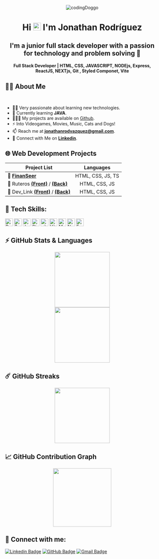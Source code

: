 <p align="center" ><img  alt="codingDoggo" src="https://media.tenor.com/Kz9PePpNS-UAAAAC/searching-jifpom.gif"/>

<h1 align="center">Hi <img src="https://blog.joypixels.com/content/images/2019/06/waving_hand_sign_1024.gif" width="25px"> I'm <b>Jonathan Rodríguez</b></h1>

<h2 align="center"><b>I'm a junior full stack developer with a passion for technology and problem solving 🔎</b></h2>

<h4 align="center"><b>Full Stack Developer | HTML, CSS, JAVASCRIPT, NODEjs, Express, ReactJS, NEXTjs, Git , Styled Componet, Vite</b></h4>

## 🙋‍♂️ About Me

<br>

- 👨‍💻 Very passionate about learning new technologies.
- 📘 Currently learning **JAVA**.
- 👨🏻‍💻 My projects are available on [Github](https://github.com/jonathanrodvaz "GitHub Profile").
- ⚡ Into Videogames, Movies, Music, Cats and Dogs!
- 📫 Reach me at **jonathanrodvazquez@gmail.com**.
- 🔗 Connect with Me on [**Linkedin**](https://www.linkedin.com/in/jonathan-rodriguezvazquez/ "LinkedIn Profile").

## 🌐 Web Development Projects

| Project List                                                                                                                                      |     Languages     |
| ------------------------------------------------------------------------------------------------------------------------------------------------- | :---------------: |
| 🔗 [**FinanSeer**](https://github.com/jonathanrodvaz/FinanceDashboard_App)                                                                        | HTML, CSS, JS, TS |
| 🔗 Ruteros [**(Front)**](https://github.com/jonathanrodvaz/Frontend_ruteros) / [**(Back)**](https://github.com/jonathanrodvaz/Backend_ruteros)    |   HTML, CSS, JS   |
| 🔗 Dev_Link [**(Front)**](https://github.com/jonathanrodvaz/Frontend_Dev_Link) / [**(Back)**](https://github.com/jonathanrodvaz/Backend_Dev_Link) |   HTML, CSS, JS   |

## 🚀 Tech Skills:
<p>
  <img alt="React" height="25" src="https://img.shields.io/badge/-React-45b8d8?style=flat-square&logo=react&logoColor=white" />
  <img alt="TypeScript" height="25" src="https://img.shields.io/badge/typescript-%23007ACC.svg?style=for-the-badge&logo=typescript&logoColor=white" />
  <img alt="Java" height="25" src="https://img.shields.io/badge/java-%23ED8B00.svg?style=for-the-badge&logo=openjdk&logoColor=white" />
  <img alt="Styled Components" height="25" src="https://img.shields.io/badge/-Styled_Components-db7092?style=flat-square&logo=styled-components&logoColor=white" />
  <img alt="git" height="25" src="https://img.shields.io/badge/-Git-F05032?style=flat-square&logo=git&logoColor=white" />
  <img alt="Vite" height="25" src="https://img.shields.io/badge/vite-%23646CFF.svg?style=for-the-badge&logo=vite&logoColor=white" />
  <img alt="MongoDB" height="25" src="https://img.shields.io/badge/-MongoDB-13aa52?style=flat-square&logo=mongodb&logoColor=white" />
  <img alt="Nodejs" height="25" src="https://img.shields.io/badge/-Nodejs-43853d?style=flat-square&logo=Node.js&logoColor=white" />
  <img alt="Express" height="25" src="https://img.shields.io/badge/express.js-%23404d59.svg?style=for-the-badge&logo=express&logoColor=%2361DAFB" />
  
</p>

## ⚡ GitHub Stats & Languages

  <a href="https://github.com/anuraghazra/github-readme-stats" title="GitHub Stats Card">
  	<div align="center"><img height="180px" src="https://github-readme-stats.vercel.app/api?username=jonathanrodvaz&show_icons=true&theme=react&show=reviews"></div>
  </a>
  <a href="https://github.com/anuraghazra/github-readme-stats" title="GitHub Top Languages Card">
   	<div align="center"><img height="180px" src="https://github-readme-stats.vercel.app/api/top-langs/?username=jonathanrodvaz&layout=compact&theme=react&langs_count=10&hide=html,css,scss,ruby,shell&card_width=400"></div>
  </a>

## ☄️ GitHub Streaks

  <a href="https://github.com/DenverCoder1/github-readme-streak-stats" title="GitHub Streak Stats">
  	<div align="center"><img height="180px" src="https://streak-stats.demolab.com?user=jonathanrodvaz&theme=tokyonight&border_radius=8&date_format=j%20M%5B%20Y%5D&card_width=550)](https://git.io/streak-stats"></div>
  </a>

## 📈 GitHub Contribution Graph

  <a href="https://github.com/ashutosh00710/github-readme-activity-graph" title="GitHub Activity Graph">
	  <div align="center"><img height="190px" src="https://github-readme-activity-graph.vercel.app/graph?username=jonathanrodvaz&theme=tokyo-night&radius=16"></div>
  </a>

## 📧 Connect with me:

[![Linkedin Badge](https://img.shields.io/badge/LinkedIn-0077B5?style=for-the-badge&logo=linkedin&logoColor=white)](https://www.linkedin.com/in/jonathan-rodriguezvazquez/ "@jonathan-rodriguezvazquez")
[![GitHub Badge](https://img.shields.io/badge/GitHub-100000?style=for-the-badge&logo=github&logoColor=white)](https://github.com/jonathanrodvaz "@jonathanrodvaz")
[![Gmail Badge](https://img.shields.io/badge/Gmail-D14836?style=for-the-badge&logo=gmail&logoColor=white)](mailto:jonathanrodvazquez@gmail.com "Email")

